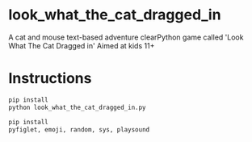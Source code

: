 # look_what_the_cat_dragged_in
A cat and mouse text-based adventure  clearPython game called 'Look What The Cat Dragged in' 
Aimed at kids 11+ 

# Instructions

```bash
pip install
python look_what_the_cat_dragged_in.py 
```

```bash
pip install
pyfiglet, emoji, random, sys, playsound
```
